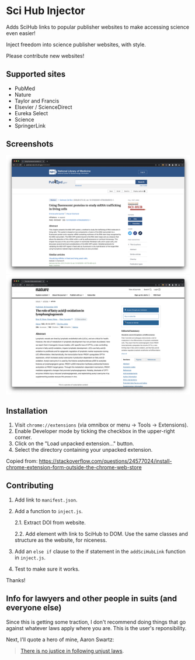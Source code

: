 # Sci Hub Injector

Adds SciHub links to popular publisher websites to make accessing science even easier!

Inject freedom into science publisher websites, with style.

Please contribute new websites!

## Supported sites

- PubMed
- Nature
- Taylor and Francis
- Elsevier / ScienceDirect
- Eureka Select
- Science
- SpringerLink

## Screenshots

![PubMed Screenshot](.github/pubmed.png)
![Nature Screenshot](.github/nature.png)

## Installation

1. Visit `chrome://extensions` (via omnibox or menu -> Tools -> Extensions).
2. Enable Developer mode by ticking the checkbox in the upper-right corner.
3. Click on the "Load unpacked extension..." button.
4. Select the directory containing your unpacked extension.

Copied from:
https://stackoverflow.com/questions/24577024/install-chrome-extension-form-outside-the-chrome-web-store

## Contributing

1. Add link to `manifest.json`.
2. Add a function to `inject.js`.

   2.1. Extract DOI from website.

   2.2. Add element with link to SciHub to DOM. Use the same classes and structure as the website, for niceness.

3. Add an `else if` clause to the if statement in the `addSciHubLink` function in `inject.js`.
4. Test to make sure it works.

Thanks!

## Info for lawyers and other people in suits (and everyone else)

Since this is getting some traction, I don't recommend doing things that go against whatever laws apply where you are. This is the user's reponsibility.

Next, I'll quote a hero of mine, Aaron Swartz:

> [There is no justice in following unjust laws](https://openaccessmanifesto.wordpress.com).
